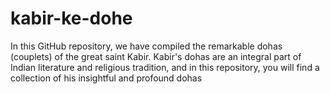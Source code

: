 # kabir-ke-dohe
In this GitHub repository, we have compiled the remarkable dohas (couplets) of the great saint Kabir. Kabir's dohas are an integral part of Indian literature and religious tradition, and in this repository, you will find a collection of his insightful and profound dohas

